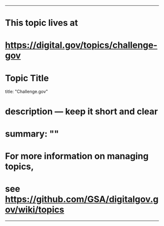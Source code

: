 
---
# This topic lives at
# https://digital.gov/topics/challenge-gov

# Topic Title
title: "Challenge.gov"

# description — keep it short and clear
# summary: ""


# For more information on managing topics,
# see https://github.com/GSA/digitalgov.gov/wiki/topics
---